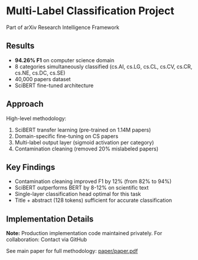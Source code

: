 # Multi-Label Classification Project

Part of arXiv Research Intelligence Framework

## Results

- **94.26% F1** on computer science domain
- 8 categories simultaneously classified (cs.AI, cs.LG, cs.CL, cs.CV, cs.CR, cs.NE, cs.DC, cs.SE)
- 40,000 papers dataset
- SciBERT fine-tuned architecture

## Approach

High-level methodology:
1. SciBERT transfer learning (pre-trained on 1.14M papers)
2. Domain-specific fine-tuning on CS papers
3. Multi-label output layer (sigmoid activation per category)
4. Contamination cleaning (removed 20% mislabeled papers)

## Key Findings

- Contamination cleaning improved F1 by 12% (from 82% to 94%)
- SciBERT outperforms BERT by 8-12% on scientific text
- Single-layer classification head optimal for this task
- Title + abstract (128 tokens) sufficient for accurate classification

## Implementation Details

**Note:** Production implementation code maintained privately. For collaboration: Contact via GitHub

See main paper for full methodology: [paper/paper.pdf](../../paper/paper.pdf)
